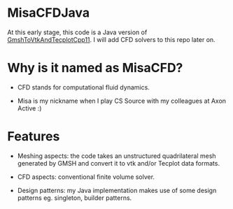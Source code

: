 # MisaCFDJava
At this early stage, this code is a Java version of [GmshToVtkAndTecplotCpp11](https://github.com/truongd8593/GmshToVtkAndTecplotCpp11).
I will add CFD solvers to this repo later on.

# Why is it named as MisaCFD?

* CFD stands for computational fluid dynamics.

* Misa is my nickname when I play CS Source with my colleagues at Axon Active :)

# Features

* Meshing aspects: the code takes an unstructured quadrilateral mesh generated by GMSH and convert it to vtk and/or Tecplot data formats.  

* CFD aspects: conventional finite volume solver.

* Design patterns: my Java implementation makes use of some design patterns eg. singleton, builder patterns.
